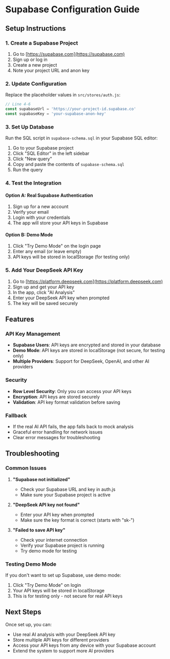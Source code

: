 # Supabase Configuration Guide

## Setup Instructions

### 1. Create a Supabase Project
1. Go to [https://supabase.com](https://supabase.com)
2. Sign up or log in
3. Create a new project
4. Note your project URL and anon key

### 2. Update Configuration
Replace the placeholder values in `src/stores/auth.js`:

```javascript
// Line 4-6
const supabaseUrl = 'https://your-project-id.supabase.co'
const supabaseKey = 'your-supabase-anon-key'
```

### 3. Set Up Database
Run the SQL script in `supabase-schema.sql` in your Supabase SQL editor:

1. Go to your Supabase project
2. Click "SQL Editor" in the left sidebar
3. Click "New query"
4. Copy and paste the contents of `supabase-schema.sql`
5. Run the query

### 4. Test the Integration

#### Option A: Real Supabase Authentication
1. Sign up for a new account
2. Verify your email
3. Login with your credentials
4. The app will store your API keys in Supabase

#### Option B: Demo Mode
1. Click "Try Demo Mode" on the login page
2. Enter any email (or leave empty)
3. API keys will be stored in localStorage (for testing only)

### 5. Add Your DeepSeek API Key
1. Go to [https://platform.deepseek.com](https://platform.deepseek.com)
2. Sign up and get your API key
3. In the app, click "AI Analysis"
4. Enter your DeepSeek API key when prompted
5. The key will be saved securely

## Features

### API Key Management
- **Supabase Users**: API keys are encrypted and stored in your database
- **Demo Mode**: API keys are stored in localStorage (not secure, for testing only)
- **Multiple Providers**: Support for DeepSeek, OpenAI, and other AI providers

### Security
- **Row Level Security**: Only you can access your API keys
- **Encryption**: API keys are stored securely
- **Validation**: API key format validation before saving

### Fallback
- If the real AI API fails, the app falls back to mock analysis
- Graceful error handling for network issues
- Clear error messages for troubleshooting

## Troubleshooting

### Common Issues

1. **"Supabase not initialized"**
   - Check your Supabase URL and key in auth.js
   - Make sure your Supabase project is active

2. **"DeepSeek API key not found"**
   - Enter your API key when prompted
   - Make sure the key format is correct (starts with "sk-")

3. **"Failed to save API key"**
   - Check your internet connection
   - Verify your Supabase project is running
   - Try demo mode for testing

### Testing Demo Mode
If you don't want to set up Supabase, use demo mode:
1. Click "Try Demo Mode" on login
2. Your API keys will be stored in localStorage
3. This is for testing only - not secure for real API keys

## Next Steps

Once set up, you can:
- Use real AI analysis with your DeepSeek API key
- Store multiple API keys for different providers
- Access your API keys from any device with your Supabase account
- Extend the system to support more AI providers
